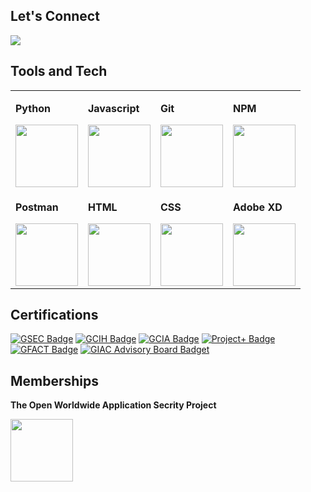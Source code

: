 ## Let's Connect
[![](https://img.shields.io/badge/linkedin-blue?&style=for-the-badge&logo=linkedin)](https://www.linkedin.com/in/alxbaker/)

## Tools and Tech
<table>
    <tr>
        <td>
            <p><strong>Python</strong></p>
            <img src="https://cdn.simpleicons.org/python" height="100"/>
        </td>
        <td>
            <p><strong>Javascript</strong></p>
            <img src="https://cdn.simpleicons.org/javascript" height="100"/>
        </td>
        <td>
            <p><strong>Git</strong></p>
            <img src="https://cdn.simpleicons.org/git" height="100"/>
        </td>
        <td>
            <p><strong>NPM</strong></p>
            <img src="https://cdn.simpleicons.org/npm" height="100"/>
        </td>
    </tr>
    <tr>
        <td>
            <p><strong>Postman</strong></p>
            <img src="https://cdn.simpleicons.org/postman" height="100"/>
        </td>
        <td>
            <p><strong>HTML</strong></p>
            <img src="https://cdn.simpleicons.org/html5" height="100"/>
        </td>
        <td>
            <p><strong>CSS</strong></p>
            <img src="https://cdn.simpleicons.org/css3" height="100"/>
        </td>
        <td>
            <p><strong>Adobe XD</strong></p>
            <img src="https://cdn.simpleicons.org/adobexd" height="100">
        </td>
    </tr>
</table>

## Certifications
[![GSEC Badge](https://img.shields.io/badge/-GSEC-lightgrey?logo=credly&style=for-the-badge)](https://www.youracclaim.com/badges/f49f713f-13bd-4898-aa41-8f52f0b4ed1a)
[![GCIH Badge](https://img.shields.io/badge/-GCIH-lightgrey?logo=credly&style=for-the-badge)](https://www.youracclaim.com/badges/0ea6ac81-eb1c-49b4-8f78-21fa2462eb23)
[![GCIA Badge](https://img.shields.io/badge/-GCIA-lightgrey?logo=credly&style=for-the-badge)](https://www.youracclaim.com/badges/04b53556-77d1-4b96-bcc5-50a32d881e0d)
[![Project+ Badge](https://img.shields.io/badge/-Project+-lightgrey?logo=credly&style=for-the-badge)](https://www.credly.com/badges/d284df62-4cc6-4c86-b270-4e3f10af2b6f)
[![GFACT Badge](https://img.shields.io/badge/-GFACT-lightgrey?logo=credly&style=for-the-badge)](https://www.credly.com/badges/f1f1f801-fd91-4cdc-9f02-86e53aee5adc)
[![GIAC Advisory Board Badget](https://img.shields.io/badge/-GFACT-lightgrey?logo=credly&style=for-the-badge)](https://www.youracclaim.com/badges/93270f70-a48f-40eb-8ede-841df37ad1d4)


## Memberships
<p><strong>The Open Worldwide Application Secrity Project</strong></p>
<picture>
    <source media="(prefers-color-scheme: dark)" srcset="https://cdn.simpleicons.org/owasp/white" />
    <source media="(prefers-color-scheme: light)" srcset="https://cdn.simpleicons.org/owasp"/>
    <img src="https://cdn.simpleicons.org/owasp/white" height="100"/>
</picture>
